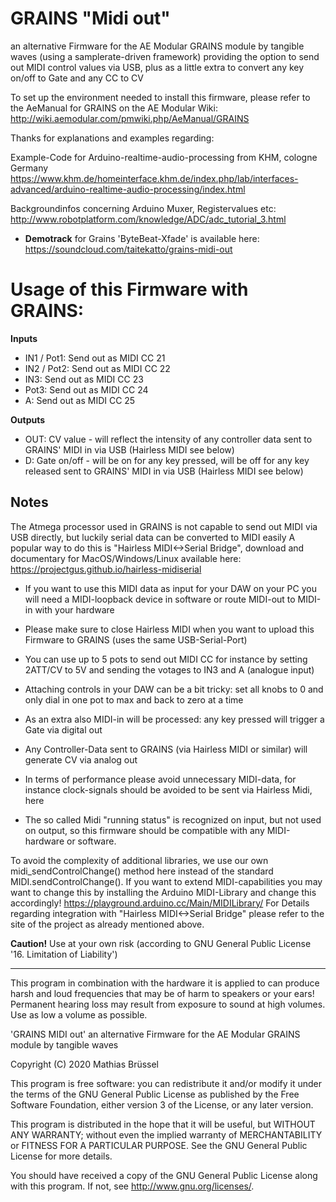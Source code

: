 # GRAINS "Midi out"
an alternative Firmware for the AE Modular GRAINS module by tangible waves (using a samplerate-driven framework) 
providing the option to send out MIDI control values via USB, plus as a little extra to convert any key on/off to Gate and any CC to CV

To set up the environment needed to install this firmware, please refer to the AeManual for GRAINS on the AE Modular Wiki: http://wiki.aemodular.com/pmwiki.php/AeManual/GRAINS

Thanks for explanations and examples regarding:

Example-Code for Arduino-realtime-audio-processing from KHM, cologne Germany 
https://www.khm.de/homeinterface.khm.de/index.php/lab/interfaces-advanced/arduino-realtime-audio-processing/index.html

Backgroundinfos concerning Arduino Muxer, Registervalues etc: 
http://www.robotplatform.com/knowledge/ADC/adc_tutorial_3.html

* __Demotrack__ for Grains 'ByteBeat-Xfade' is available here: https://soundcloud.com/taitekatto/grains-midi-out

# Usage of this Firmware with GRAINS:

__Inputs__

* IN1 / Pot1: Send out as MIDI CC 21
* IN2 / Pot2: Send out as MIDI CC 22
* IN3:        Send out as MIDI CC 23
* Pot3:       Send out as MIDI CC 24
* A:          Send out as MIDI CC 25

__Outputs__

* OUT:        CV value - will reflect the intensity of any controller data sent to GRAINS' MIDI in via USB (Hairless MIDI see below)
* D:          Gate on/off - will be on for any key pressed, will be off for any key released sent to GRAINS' MIDI in via USB (Hairless MIDI see below)

## Notes

The Atmega processor used in GRAINS is not capable to send out MIDI via USB directly, but luckily serial data can be converted to MIDI easily
A popular way to do this is "Hairless MIDI<->Serial Bridge", download and documentary for MacOS/Windows/Linux available here:
https://projectgus.github.io/hairless-midiserial

* If you want to use this MIDI data as input for your DAW on your PC you will need a MIDI-loopback device in software or route MIDI-out to MIDI-in with your hardware
* Please make sure to close Hairless MIDI when you want to upload this Firmware to GRAINS (uses the same USB-Serial-Port)
* You can use up to 5 pots to send out MIDI CC for instance by setting 2ATT/CV to 5V and sending the votages to IN3 and A (analogue input)
* Attaching controls in your DAW can be a bit tricky: set all knobs to 0 and only dial in one pot to max and back to zero at a time

* As an extra also MIDI-in will be processed: any key pressed will trigger a Gate via digital out
* Any Controller-Data sent to GRAINS (via Hairless MIDI or similar) will generate CV via analog out 
* In terms of performance please avoid unnecessary MIDI-data, for instance clock-signals should be avoided to be sent via Hairless Midi, here

* The so called Midi "running status" is recognized on input, but not used on output, so this firmware should be compatible with any MIDI-hardware or software.

To avoid the complexity of additional libraries, we use our own midi_sendControlChange() method here instead of the standard MIDI.sendControlChange().
If you want to extend MIDI-capabilities you may want to change this by installing the Arduino MIDI-Library and change this accordingly!
https://playground.arduino.cc/Main/MIDILibrary/
For Details regarding integration with "Hairless MIDI<->Serial Bridge" please refer to the site of the project as already mentioned above.

__Caution!__ Use at your own risk (according to GNU General Public License '16. Limitation of Liability')

-------------------------------------------------------------  

This program in combination with the hardware it is applied to can produce harsh and loud frequencies that may be of harm to speakers or your ears! Permanent hearing loss may result from exposure to sound at high volumes. Use as low a volume as possible.

'GRAINS MIDI out' an alternative Firmware for the AE Modular GRAINS module by tangible waves

Copyright (C) 2020  Mathias Brüssel

This program is free software: you can redistribute it and/or modify
it under the terms of the GNU General Public License as published by
the Free Software Foundation, either version 3 of the License, or
any later version.

This program is distributed in the hope that it will be useful,
but WITHOUT ANY WARRANTY; without even the implied warranty of
MERCHANTABILITY or FITNESS FOR A PARTICULAR PURPOSE.  See the
GNU General Public License for more details.

You should have received a copy of the GNU General Public License
along with this program.  If not, see <http://www.gnu.org/licenses/>.
